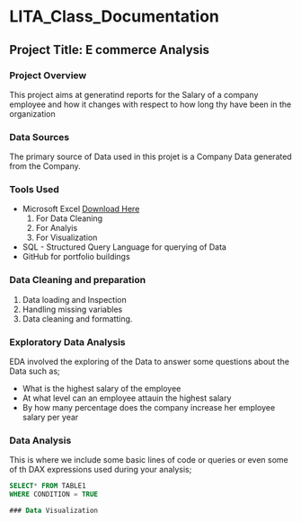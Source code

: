 # LITA_Class_Documentation

## Project Title: E commerce Analysis

### Project Overview

This project aims at generatind reports for the Salary of a company employee and how it changes with respect to how long thy have been in the organization

### Data Sources

The primary source of Data used in this projet is a Company Data generated from the Company.

### Tools Used
- Microsoft Excel [Download Here](https://www.microsoft.com)
  1. For Data Cleaning
  2. For Analyis
  3. For Visualization
- SQL - Structured Query Language for querying of Data
- GitHub for portfolio buildings

### Data Cleaning and preparation
  1. Data loading and Inspection
  2. Handling missing variables
  3. Data cleaning and formatting.

### Exploratory Data Analysis
EDA involved the exploring of the Data to answer some questions about the Data such as;
- What is the highest salary of the employee
- At what level can an employee attauin the highest salary
- By how many percentage does the company increase her employee salary per year
### Data Analysis
This is where we include some basic lines of code or queries or even some of th DAX expressions used during your analysis;

```SQL
SELECT* FROM TABLE1
WHERE CONDITION = TRUE

### Data Visualization
